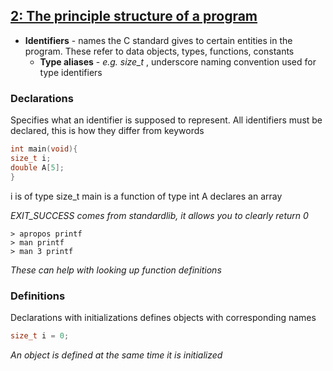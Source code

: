 ## <u>2: The principle structure of a program</u>

- **Identifiers** - names the C standard gives to certain entities in the program. These refer to data objects, types, functions, constants
	- **Type aliases** - *e.g. size_t* , underscore naming convention used for type identifiers

### Declarations
Specifies what an identifier is supposed to represent. All identifiers must be declared, this is how they differ from keywords

```C
int main(void){
size_t i;
double A[5];
}
```
i is of type size_t
main is a function of type int
A declares an array

*EXIT_SUCCESS comes from standardlib, it allows you to clearly return 0*

```Terminal
> apropos printf
> man printf
> man 3 printf
```
*These can help with looking up function definitions*

### Definitions
Declarations with initializations defines objects with corresponding names

```C
size_t i = 0;
```
*An object is defined at the same time it is initialized*


